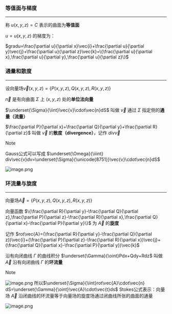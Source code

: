 ### 等值面与梯度
---
称 $u(x,y,z) = C$ 表示的曲面为**等值面**

$u = u(x,y,z)$ 的梯度为：

$gradu=\frac{\partial u}{\partial x}\vec{i}+\frac{\partial u}{\partial y}\vec{j}+\frac{\partial u}{\partial z}\vec{k}=\{\frac{\partial u}{\partial x},\frac{\partial u}{\partial y},\frac{\partial u}{\partial z}\}$

### 通量和散度
---
设向量场$\vec{v}(x,y,z)=\{P(x,y,z),Q(x,y,z),R(x,y,z)\}$

$\vec{n}$ 是有向曲面 $\Sigma$ 上 $(x,y,z)$ 处的**单位法向量**

$\underset{\Sigma}{\iint}\vec{v}\cdot\vec{n}dS$ 叫做 $\vec{v}$ 通过 $\Sigma$ 指定侧的**通量（流量）**

$\frac{\partial P}{\partial x}+\frac{\partial Q}{\partial y}+\frac{\partial R}{\partial z}$ 叫做 $\vec{v}$ 的**散度（divergence）**，记作 $div\vec{v}$

>[!note]
>Gauss公式可以写成 $\underset{\Omega}{\iiint} div\vec{v}dv=\underset{\Sigma}{\unicode{8751}}\vec{v}\cdot\vec{n}dS$

![image.png](https://obsidian-1326430649.cos.ap-chongqing.myqcloud.com/pic/202405211850606.png)
### 环流量与旋度
---
向量场$\vec{A}=\{P(x,y,z),Q(x,y,z),R(x,y,z)\}$

向量函数 $\{\frac{\partial R}{\partial y}-\frac{\partial Q}{\partial z},\frac{\partial P}{\partial z}-\frac{\partial R}{\partial x},\frac{\partial Q}{\partial x}-\frac{\partial P}{\partial y}\}$ 为 $\vec{A}$ 的**旋度**

记作 $rot\vec{A}=(\frac{\partial R}{\partial y}-\frac{\partial Q}{\partial z})\vec{i}+(\frac{\partial P}{\partial z}-\frac{\partial R}{\partial x})\vec{j}+(\frac{\partial Q}{\partial x}-\frac{\partial P}{\partial y})\vec{k}$

沿有向闭曲线 $\Gamma$ 的曲线积分 $\underset{\Gamma}{\oint}Pdx+Qdy+Rdz$ 叫做 $\vec{A}$ 沿有向闭曲线 $\Gamma$ 的**环流量**
>[!note]
>![image.png](https://obsidian-1326430649.cos.ap-chongqing.myqcloud.com/pic/202405211924920.png)
>所以$\underset{\Sigma}{\iint}rot\vec{A}\cdot\vec{n} dS=\underset{\Gamma}{\oint}\vec{A}\cdot\vec{t}ds$
>Stokes公式表示：向量场 $\vec{A}$ 沿闭曲线的环流量等于向量场的旋度场通过闭曲线所张的曲面的通量
>


![image.png](https://obsidian-1326430649.cos.ap-chongqing.myqcloud.com/pic/202405212213643.png)
